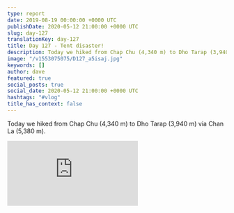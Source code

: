 ```yaml
---
type: report
date: 2019-08-19 00:00:00 +0000 UTC
publishDate: 2020-05-12 21:00:00 +0000 UTC
slug: day-127
translationKey: day-127
title: Day 127 - Tent disaster!
description: Today we hiked from Chap Chu (4,340 m) to Dho Tarap (3,940 m) via Chan La (5,380 m).
image: "/v1553075075/D127_a5isaj.jpg"
keywords: []
author: dave
featured: true
social_posts: true
social_date: 2020-05-12 21:00:00 +0000 UTC
hashtags: "#vlog"
title_has_context: false
---
```


Today we hiked from Chap Chu (4,340 m) to Dho Tarap (3,940 m) via Chan La (5,380 m).

<iframe src="https://www.youtube.com/embed/tuuxURdQgyo" frameborder="0" allow="accelerometer; autoplay; encrypted-media; gyroscope; picture-in-picture" allowfullscreen></iframe>

